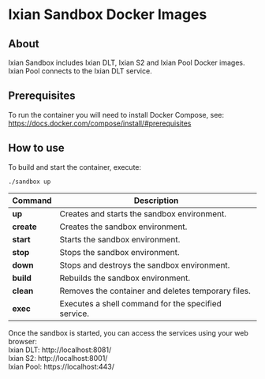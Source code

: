 # Ixian Sandbox Docker Images

## About
Ixian Sandbox includes Ixian DLT, Ixian S2 and Ixian Pool Docker images.  
Ixian Pool connects to the Ixian DLT service.


## Prerequisites
To run the container you will need to install Docker Compose, see: https://docs.docker.com/compose/install/#prerequisites


## How to use
To build and start the container, execute:  
```
./sandbox up
```

| Command     | Description                                         |
| ----------- | --------------------------------------------------- |
| **up**      | Creates and starts the sandbox environment.         |
| **create**  | Creates the sandbox environment.                    |
| **start**   | Starts the sandbox environment.                     |
| **stop**    | Stops the sandbox environment.                      |
| **down**    | Stops and destroys the sandbox environment.         |
| **build**   | Rebuilds the sandbox environment.                   |
| **clean**   | Removes the container and deletes temporary files.  |
| **exec**    | Executes a shell command for the specified service. |


Once the sandbox is started, you can access the services using your web browser:  
Ixian DLT: http://localhost:8081/  
Ixian S2: http://localhost:8001/  
Ixian Pool: https://localhost:443/